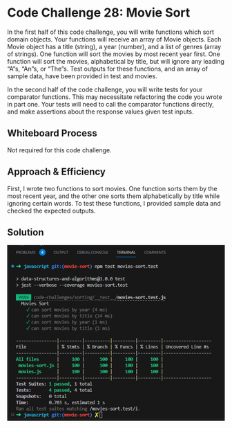 # Code Challenge 28: Movie Sort

In the first half of this code challenge, you will write functions which sort domain objects. Your functions will receive an array of Movie objects. Each Movie object has a title (string), a year (number), and a list of genres (array of strings). One function will sort the movies by most recent year first. One function will sort the movies, alphabetical by title, but will ignore any leading “A”s, “An”s, or “The”s. Test outputs for these functions, and an array of sample data, have been provided in test and movies.

In the second half of the code challenge, you will write tests for your comparator functions. This may necessitate refactoring the code you wrote in part one. Your tests will need to call the comparator functions directly, and make assertions about the response values given test inputs.

## Whiteboard Process

Not required for this code challenge.


## Approach & Efficiency
First, I wrote two functions to sort movies. One function sorts them by the most recent year, and the other one sorts them alphabetically by title while ignoring certain words. To test these functions, I provided sample data and checked the expected outputs.


## Solution

![Movie Sort Test](../assets/movie-sort.test.png)
